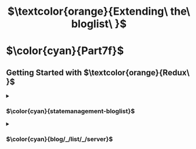
<h1 align="center"> $\textcolor{orange}{Extending\ the\ bloglist\ }$
</h1>

# $\color{cyan}{Part7f}$

## Getting Started with $\textcolor{orange}{Redux\ }$

<details>
<summary>

### $\color{cyan}{statemanagement-bloglist}$

 </summary>

- Front end part for statemanagement

</details>

<details>
<summary>

### $\color{cyan}{blog/_/list/_/server}$

 </summary>

- Backend part of the server that links to MongoDb

</details>

